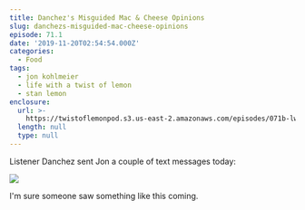 ```yaml
---
title: Danchez's Misguided Mac & Cheese Opinions
slug: danchezs-misguided-mac-cheese-opinions
episode: 71.1
date: '2019-11-20T02:54:54.000Z'
categories:
  - Food
tags:
  - jon kohlmeier
  - life with a twist of lemon
  - stan lemon
enclosure:
  url: >-
    https://twistoflemonpod.s3.us-east-2.amazonaws.com/episodes/071b-lwatol-20191119.mp3
  length: null
  type: null
---
```


Listener Danchez sent Jon a couple of text messages today:

![](images/Screen-Shot-2019-11-19-at-8.52.31-PM.png)

I'm sure someone saw something like this coming.
